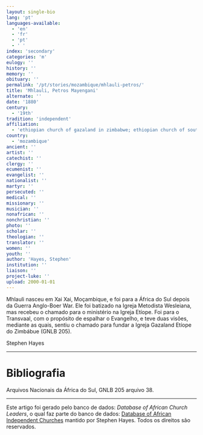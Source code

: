 ```yaml
---
layout: single-bio
lang: 'pt'
languages-available:
  - 'en'
  - 'fr'
  - 'pt'
  - ' '
index: 'secondary'
categories: 'm'
eulogy: ''
history: ''
memory: ''
obituary: ''
permalink: '/pt/stories/mozambique/mhlauli-petros/'
title: 'Mhlauli, Petros Mayengani'
alternate: ''
date: '1880'
century:
  - '19th'
tradition: 'independent'
affiliation:
  - 'ethiopian church of gazaland in zimbabwe; ethiopian church of south africa; wesleyan methodist church of south africa'
country:
  - 'mozambique'
ancient: ''
artist: ''
catechist: ''
clergy: ''
ecumenist: ''
evangelist: ''
nationalist: ''
martyr: ''
persecuted: ''
medical: ''
missionary: ''
musician: ''
nonafrican: ''
nonchristian: ''
photo: ''
scholar: ''
theologian: ''
translator: ''
women: ''
youth: ''
author: 'Hayes, Stephen'
institution: ''
liaison: ''
project-luke: ''
upload: 2000-01-01
---
```



Mhlauli nasceu em Xai Xai, Moçambique, e foi para a África do Sul depois da Guerra Anglo-Boer War. Ele foi batizado na Igreja Metodista Wesleiana, mas recebeu o chamado para o ministério na Igreja Etíope. Foi para o Transvaal, com o propósito de espalhar o Evangelho, e teve duas visões, mediante as quais, sentiu o chamado para fundar a Igreja Gazaland Etíope do Zimbábue (GNLB 205).

Stephen Hayes

---

# Bibliografia

Arquivos Nacionais da África do Sul, GNLB 205 arquivo 38.

---

Este artigo foi gerado pelo banco de dados: *Database of African Church Leaders*, o qual faz parte do banco de dados: [Database of African Independent Churches](http://www.geocities.com/missionalia/aicdb.htm) mantido por Stephen Hayes. Todos os direitos são reservados.